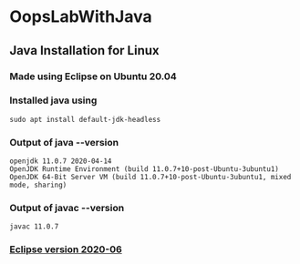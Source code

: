 # OopsLabWithJava

## Java Installation for Linux 
### Made using Eclipse on Ubuntu 20.04 
### Installed java using 
```
sudo apt install default-jdk-headless
```
### Output of java --version
```
openjdk 11.0.7 2020-04-14
OpenJDK Runtime Environment (build 11.0.7+10-post-Ubuntu-3ubuntu1)
OpenJDK 64-Bit Server VM (build 11.0.7+10-post-Ubuntu-3ubuntu1, mixed mode, sharing)

```
### Output of javac --version
```
javac 11.0.7
```
### [Eclipse version 2020-06](https://www.eclipse.org/downloads/packages/installer)
